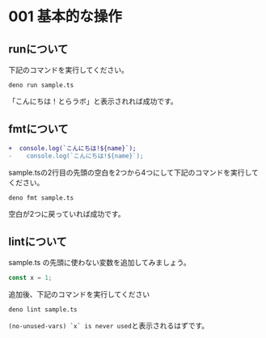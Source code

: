 # 001 基本的な操作

## runについて

下記のコマンドを実行してください。

```shell
deno run sample.ts
```

「こんにちは！とらラボ」と表示されれば成功です。

## fmtについて

```diff
+  console.log(`こんにちは!${name}`);
-    console.log(`こんにちは!${name}`);
```

sample.tsの2行目の先頭の空白を2つから4つにして下記のコマンドを実行してください。

```shell
deno fmt sample.ts
```

空白が2つに戻っていれば成功です。

## lintについて

sample.ts の先頭に使わない変数を追加してみましょう。

```ts
const x = 1;
```

追加後、下記のコマンドを実行してください

```shell
deno lint sample.ts
```

```(no-unused-vars) `x` is never used```と表示されるはずです。
